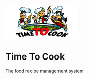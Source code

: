 ![alt text](https://raw.githubusercontent.com/rmsmalinda/Time-To-Cook/master/src/images/small%20logo%204%20-%20edited.png)

# Time  To  Cook

The food recipe  management  system

<!--

## Getting Started

These instructions will get you a copy of the project up and running on your local machine for development and testing purposes. See deployment for notes on how to deploy the project on a live system.

### Prerequisites

What things you need to install the software and how to install them

```
Give examples
```

### Installing

A step by step series of examples that tell you how to get a development env running

Say what the step will be

```
Give the example
```

And repeat

```
until finished
```

End with an example of getting some data out of the system or using it for a little demo

## Running the tests

Explain how to run the automated tests for this system

### Break down into end to end tests

Explain what these tests test and why

```
Give an example
```

### And coding style tests

Explain what these tests test and why

```
Give an example
```

## Deployment

Add additional notes about how to deploy this on a live system

## Built With

* [Dropwizard](http://www.dropwizard.io/1.0.2/docs/) - The web framework used
* [Maven](https://maven.apache.org/) - Dependency Management
* [ROME](https://rometools.github.io/rome/) - Used to generate RSS Feeds

## Contributing

Please read [CONTRIBUTING.md](https://gist.github.com/PurpleBooth/b24679402957c63ec426) for details on our code of conduct, and the process for submitting pull requests to us.

## Versioning

We use [SemVer](http://semver.org/) for versioning. For the versions available, see the [tags on this repository](https://github.com/your/project/tags). 

## Authors

* **Billie Thompson** - *Initial work* - [PurpleBooth](https://github.com/PurpleBooth)

See also the list of [contributors](https://github.com/your/project/contributors) who participated in this project.

## License

This project is licensed under the MIT License - see the [LICENSE.md](LICENSE.md) file for details

## Acknowledgments

* Hat tip to anyone whose code was used
* Inspiration
* etc

development: උපචය, දියුණුව, ප්‍රවර්ධනය, වර්ධනය, වැඩ, වැම, විකසනය, විකාශනය, විකාශය, සංවර්ධනය, සමෘද්ධිය
development: උපචය, දියුණුව, ප්‍රවර්ධනය, වර්ධනය, වැඩ, වැම, විකසනය, විකාශනය, විකාශය, සංවර්ධනය, සමෘද්ධිය

-->
